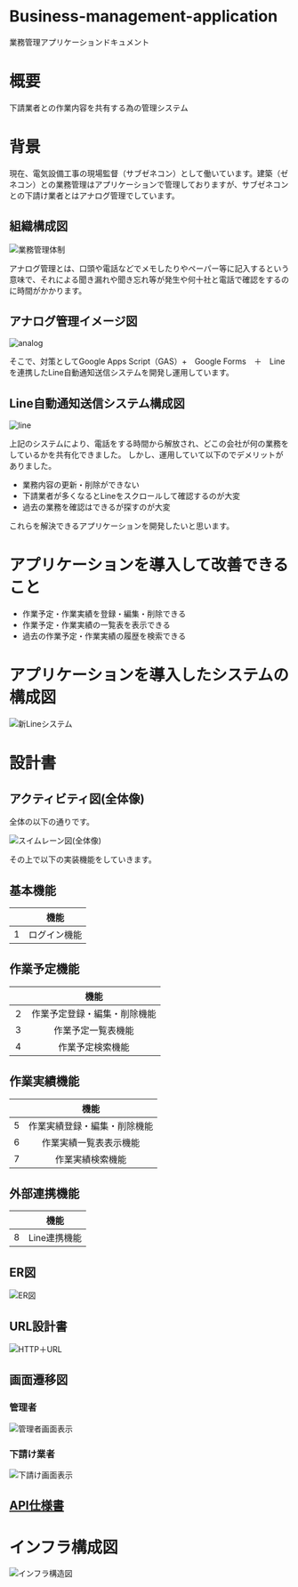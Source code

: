 # Business-management-application
業務管理アプリケーションドキュメント

# 概要
下請業者との作業内容を共有する為の管理システム

# 背景
現在、電気設備工事の現場監督（サブゼネコン）として働いています。建築（ゼネコン）との業務管理はアプリケーションで管理しておりますが、サブゼネコンとの下請け業者とはアナログ管理でしています。


<h2> 組織構成図 </h2>
  
![業務管理体制](https://user-images.githubusercontent.com/90845405/197956867-5e2f7fb5-2304-4661-b943-a199945303c8.jpg)

アナログ管理とは、口頭や電話などでメモしたりやペーパー等に記入するという意味で、それによる聞き漏れや聞き忘れ等が発生や何十社と電話で確認をするのに時間がかかります。


<h2>アナログ管理イメージ図 </h2>

![analog](https://user-images.githubusercontent.com/90845405/197953637-df706a90-57e0-4cfa-b8be-838ff5170d64.jpg)

そこで、対策としてGoogle Apps Script（GAS）+　Google Forms　＋　Lineを連携したLine自動通知送信システムを開発し運用しています。


<h2> Line自動通知送信システム構成図 </h2>

![line](https://user-images.githubusercontent.com/90845405/197954691-cb1dbcda-2167-4ea3-898a-2f76a6a079bd.jpg)

上記のシステムにより、電話をする時間から解放され、どこの会社が何の業務をしているかを共有化できました。
しかし、運用していて以下のでデメリットがありました。

* 業務内容の更新・削除ができない
* 下請業者が多くなるとLineをスクロールして確認するのが大変
* 過去の業務を確認はできるが探すのが大変

これらを解決できるアプリケーションを開発したいと思います。

# アプリケーションを導入して改善できること

* 作業予定・作業実績を登録・編集・削除できる
* 作業予定・作業実績の一覧表を表示できる
* 過去の作業予定・作業実績の履歴を検索できる

# アプリケーションを導入したシステムの構成図

![新Lineシステム](https://user-images.githubusercontent.com/90845405/201008317-bff00551-7c7a-4e39-87b9-267f247c85cd.jpg)


# 設計書

<h2>アクティビティ図(全体像)</h2>

全体の以下の通りです。

![スイムレーン図(全体像)](https://user-images.githubusercontent.com/90845405/201112569-0077edd9-1d50-4d6f-8700-4df55ce93f44.jpg)


その上で以下の実装機能をしていきます。

## 基本機能

| | 機能 | 
| :---: | :---: | 
| 1 | ログイン機能 | 

## 作業予定機能

| | 機能 | 
| :---: | :---: | 
| ２ | 作業予定登録・編集・削除機能 | 
| 3 | 作業予定一覧表機能 | 
| 4 | 作業予定検索機能 | 

## 作業実績機能

| | 機能 | 
| :---: | :---: | 
| 5 | 作業実績登録・編集・削除機能 | 
| 6 | 作業実績一覧表表示機能 | 
| 7 | 作業実績検索機能 | 


## 外部連携機能

| | 機能 | 
| :---: | :---: | 
| 8 | Line連携機能  | 

<h2>ER図</h2>

![ER図](https://user-images.githubusercontent.com/90845405/201934297-650bcf1c-b119-4502-b55d-a776db4d3c0a.jpg)


<h2>URL設計書</h2>

![HTTP＋URL](https://user-images.githubusercontent.com/90845405/201934338-d88cc805-79b3-426f-a28c-a9aded8d39bf.jpg)


<h2>画面遷移図</h2>

<h3>管理者</h3>

![管理者画面表示](https://user-images.githubusercontent.com/90845405/201485386-4c5fad69-90a9-4732-95ce-4ecfa96101a7.jpg)

<h3>下請け業者</h3>

![下請け画面表示](https://user-images.githubusercontent.com/90845405/201485233-c715fb18-0780-4a4a-a156-1d810e105183.jpg)


## [API仕様書](https://tomoroltuto.github.io/Business-management-application-document/dist/index.html)


# インフラ構成図

![インフラ構造図](https://user-images.githubusercontent.com/90845405/201934728-3c8f8ea7-4b6d-4d90-a89e-aa57415d74e7.jpg)


